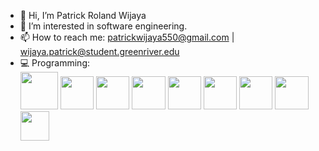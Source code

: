 - 👋 Hi, I’m Patrick Roland Wijaya
- 👀 I’m interested in software engineering.
- 📫 How to reach me: patrickwijaya550@gmail.com | wijaya.patrick@student.greenriver.edu
- 💻 Programming:
  <br>
  <img src="https://github.com/patrickw2601/patrickw2601/assets/142227700/75bebfaa-8de5-4227-9206-651cbdd2b668" style="height:45pt">
  <img src="https://github.com/patrickw2601/patrickw2601/assets/142227700/311c8ad0-db24-4498-8c94-811acb28f293" style="height:40pt">
  <img src="https://github.com/patrickw2601/patrickw2601/assets/142227700/d2cb9285-fde7-41dc-a4c6-a4c7a9dcadc1" style="height:40pt">
  <img src="https://github.com/patrickw2601/patrickw2601/assets/142227700/42fcf582-5396-4f4d-a215-0c0b9e4b93f4" style="height:40pt">
  <img src="https://github.com/patrickw2601/patrickw2601/assets/142227700/96efe664-44c3-4f12-9b16-5a9a0a1274da" style="height:40pt">
  <img src="https://github.com/patrickw2601/patrickw2601/assets/142227700/558fdabf-bba8-4203-b744-73cae207cff3" style="height:40pt">
  <img src="https://github.com/patrickw2601/patrickw2601/assets/142227700/132e9047-7cb2-459f-80b0-ae95664eb7ff" style="height:40pt">
  <img src="https://github.com/patrickw2601/patrickw2601/assets/142227700/f5329b17-994c-4dcd-992c-8b9532fe5a56" style="height:40pt">
  <img src="https://github.com/patrickw2601/patrickw2601/assets/142227700/f426196c-f808-4508-be3f-028c77d4701f" style="height:35pt">
